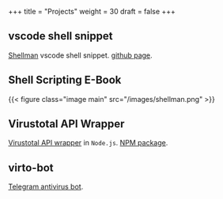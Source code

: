 +++
title = "Projects"
weight = 30
draft = false
+++

## vscode shell snippet

[Shellman](https://marketplace.visualstudio.com/items?itemName=Remisa.shellman) vscode shell snippet. [github page](https://github.com/yousefvand/shellman).

## Shell Scripting E-Book

{{< figure class="image main" src="/images/shellman.png" >}}

## Virustotal API Wrapper

[Virustotal API wrapper](https://support.virustotal.com/hc/en-us/articles/115004581309-API-2-0-Libraries-and-Scripts) in `Node.js`. [NPM package](https://www.npmjs.com/package/virustotal-api).

## virto-bot

[Telegram antivirus bot](https://github.com/yousefvand/virto-bot).